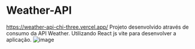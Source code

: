 # Weather-API
https://weather-api-chi-three.vercel.app/
Projeto desenvolvido através de consumo da API Weather.
Utilizando React js vite para desenvolver a aplicação.
![image](https://user-images.githubusercontent.com/96396958/225409880-501be91b-a69d-4257-972b-d7ba6174dd06.png)
